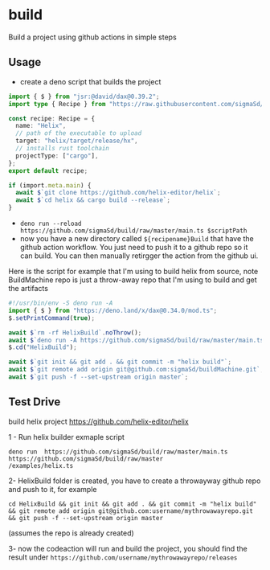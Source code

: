 # build

Build a project using github actions in simple steps

## Usage

- create a deno script that builds the project

```ts
import { $ } from "jsr:@david/dax@0.39.2";
import type { Recipe } from "https://raw.githubusercontent.com/sigmaSd/build/master/lib.ts";

const recipe: Recipe = {
  name: "Helix",
  // path of the executable to upload
  target: "helix/target/release/hx",
  // installs rust toolchain
  projectType: ["cargo"],
};
export default recipe;

if (import.meta.main) {
  await $`git clone https://github.com/helix-editor/helix`;
  await $`cd helix && cargo build --release`;
}
```

- `deno run --reload https://github.com/sigmaSd/build/raw/master/main.ts $scriptPath`
- now you have a new directory called `${recipename}Build` that have the github
  action workflow. You just need to push it to a github repo so it can build.
  You can then manually retirgger the action from the github ui.

Here is the script for example that I'm using to build helix from source, note
BuildMachine repo is just a throw-away repo that I'm using to build and get the
artifacts

```ts
#!/usr/bin/env -S deno run -A
import { $ } from "https://deno.land/x/dax@0.34.0/mod.ts";
$.setPrintCommand(true);

await $`rm -rf HelixBuild`.noThrow();
await $`deno run -A https://github.com/sigmaSd/build/raw/master/main.ts https://github.com/sigmaSd/build/raw/master/examples/helix.ts`;
$.cd("HelixBuild");

await $`git init && git add . && git commit -m "helix build"`;
await $`git remote add origin git@github.com:sigmaSd/buildMachine.git`;
await $`git push -f --set-upstream origin master`;
```

## Test Drive

build helix project https://github.com/helix-editor/helix

1 - Run helix builder exmaple script

```
deno run  https://github.com/sigmaSd/build/raw/master/main.ts https://github.com/sigmaSd/build/raw/master
/examples/helix.ts
```

2- HelixBuild folder is created, you have to create a throwayway github repo and
push to it, for example

```
cd HelixBuild && git init && git add . && git commit -m "helix build" && git remote add origin git@github.com:username/mythrowawayrepo.git && git push -f --set-upstream origin master
```

(assumes the repo is already created)

3- now the codeaction will run and build the project, you should find the result
under `https://github.com/username/mythrowawayrepo/releases`
